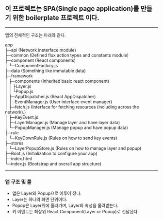 ## 이 프로젝트는 SPA(Single page application)를 만들기 위한 boilerplate 프로젝트 이다.

---

앱의 전체적인 구조는 아래와 같다.

app  
├─api (Network ineterface module)  
├─common (Defined flux action types and constants module)  
├─component (React components)  
│  └─ComponentFactory.js  
├─data (Something like immutable data)  
├─framework  
│  ├─components (Inherited basic react component)  
│  │  ├Layer.js  
│  │  └Popup.js  
│  ├─AppDispatcher.js (React AppDispatcher)  
│  ├─EventManager.js (User interface event manager)  
│  ├─fetch.js (Interface for fetching resources (including across the network).)  
│  ├─KeyEvent.js  
│  ├─LayerManager.js (Manage layer and have layer data)  
│  └─PopupManager.js (Manage popup and have popup data)  
├─rule  
│  └─KeyDownRule.js (Rules on how to send key events)  
├─stores  
│  └─LayerPopupStore.js (Rules on how to manage layer and popup)  
├─Boot.js (Initialization to configure your app)  
├─index.html  
└─index.js (Bootstrap and overall app structure)  

---

### 앱 구조 및 룰
* 앱은 Layer와 Popup으로 이루어 졌다.
* Layer는 하나의 화면 단위이다.
* Popop은 Layer위에 올라가며, Layer의 속성을 물려받는다.
* 키 이벤트는 최상위 React Component(Layer or Popup)로 전달된다.

